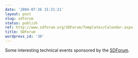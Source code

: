 ```yaml
---
date: '2004-07-26 15:31:21'
layout: post
slug: sdforum
status: publish
ref: http://www.sdforum.org/SDForum/Templates/Calendar.aspx
title: SDForum
wordpress_id: '30'
---
```


Some interesting technical events sponsored by the [SDForum](http://www.sdforum.org/SDForum/Templates/Calendar.aspx).
